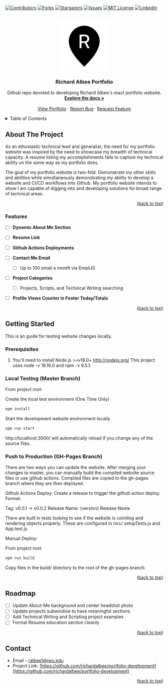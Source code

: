 <!-- Improved compatibility of back to top link: See: https://github.com/othneildrew/Best-README-Template/pull/73 -->
<a name="readme-top"></a>

<!-- LegoPython -->
[![Contributors][contributors-shield]][contributors-url]
[![Forks][forks-shield]][forks-url]
[![Stargazers][stars-shield]][stars-url]
[![Issues][issues-shield]][issues-url]
[![MIT License][license-shield]][license-url]
[![LinkedIn][linkedin-shield]][linkedin-url]


<!-- PROJECT LOGO -->
<br />
<div align="center">
  <a href="https://github.com/richardalbee/portfolio-development">
    <img src="public/logo192.png" alt="Logo" width="160" height="160">
  </a>

<h3 align="center">Richard Albee Portfolio</h3>

  <p align="center">
    Github repo devoted to developing Richard Albee's react portfolio website.
    <br />
    <a href="https://github.com/richardalbee/portfolio-development"><strong>Explore the docs »</strong></a>
    <br />
    <br />
    <a href="https://github.com/richardalbee/portfolio-development">View Portfolio</a>
    ·
    <a href="https://github.com/richardalbee/portfolio-development/issues">Report Bug</a>
    ·
    <a href="https://github.com/richardalbee/portfolio-development/issues">Request Feature</a>
  </p>
</div>




<!-- TABLE OF CONTENTS -->
<details>
  <summary>Table of Contents</summary>
  <ol>
    <li>
      <a href="#about-the-project">About The Project</a>
      <ul>
        <li><a href="#Features">Features</a></li>
      </ul>
    </li>
    <li>
      <a href="#getting-started">Getting Started</a>
      <ul>
        <li><a href="#prerequisites">Prerequisites</a></li>
        <li><a href="#local testing">Local Testing</a></li>
        <li><a href="#push to production">Push to production</a></li>
      </ul>
    </li>
    <li><a href="#usage">Usage</a></li>
    <li><a href="#roadmap">Roadmap</a></li>
    <li><a href="#contact">Contact</a></li>
  </ol>
</details>

<!-- ABOUT THE PROJECT -->
## About The Project
As an ethusiastic technical lead and generalist, the need for my portfolio website was inspired by the need to showcase my breadth of technical capacity. A resume listing my accomplishments fails to capture my technical ability un the same way as my portfolio does.

The goal of my portfolio website is two-fold. Demonstrate my other skills and abilities while simultaneously demonstrating my ability to develop a website and CI/CD workflows into Github. My portfolio website intends to show I am capable of digging into and developing solutions for broad range of technical areas.
<p align="right">(<a href="#readme-top">back to top</a>)</p>


### Features

- [ ] **Dynamic About Me Section**
- [ ] **Resume Link**
- [ ] **Github Actions Deployments**
- [ ] **Contact Me Email**
  - [ ] Up to 100 email a month via EmailJS
- [ ] **Project Categories**
  - [ ] Projects, Scripts, and Technical Writing searching
- [ ] **Profile Views Counter in Footer Today/Totals**


<p align="right">(<a href="#readme-top">back to top</a>)</p>


<!-- GETTING STARTED -->
## Getting Started

This is an guide for testing website changes locally.

### Prerequisites

1. You'll need to install Node.js >=v18.0+ http://nodejs.org/
This project uses node -v 18.16.0 and npm -v 9.5.1.

### Local Testing (Master Branch)

From project root:

Create the local test environment (One Time Only)
```js
npm install
```

Start the development website environment locally
```js
npm run start
```

 http://localhost:3000/ will automatically reload if you change any of the source files.

### Push to Production (GH-Pages Branch)

There are two ways you can update the website.  After merging your changes to master, you can manually build the compiled website source files or use github actions. Compiled files are copied to the gh-pages branch where they are then deployed. 

Github Actions Deploy:
Create a release to trigger the github action deploy. Format:

Tag: v0.0.1 -> v0.0.2
Release Name: {version} Release Name

There are built in tests looking to see if the website is comiling and rendering objects properly. These are configured in /src/ setupTests.js and App.test.js


Manual Deploy:

From project root:
```js
npm run build
```
Copy files in the build/ directory to the root of the gh-pages branch.


<p align="right">(<a href="#readme-top">back to top</a>)</p>


<!-- ROADMAP -->
## Roadmap

- [ ] Update About-Me background and center headshot photo
- [ ] Update projects subwindow to have meaningful sections
- [ ] Add Technical Writing and Scripting project examples
- [ ] Format Resume education section cleanly

<p align="right">(<a href="#readme-top">back to top</a>)</p>


<!-- CONTACT -->
## Contact

* []()Email - ralbee1@iwu.edu
* []()Project Link: [https://github.com/richardalbee/portfolio-development](https://github.com/richardalbee/portfolio-development)


<p align="right">(<a href="#readme-top">back to top</a>)</p>


<!-- MARKDOWN LINKS & IMAGES -->
<!-- https://www.markdownguide.org/basic-syntax/#reference-style-links -->
[contributors-shield]: https://img.shields.io/github/contributors/ralbee1/legopython.svg?style=for-the-badge
[contributors-url]: https://github.com/richardalbee/portfolio-development/graphs/contributors
[forks-shield]: https://img.shields.io/github/forks/ralbee1/legopython.svg?style=for-the-badge
[forks-url]: https://github.com/richardalbee/portfolio-development/network/members
[stars-shield]: https://img.shields.io/github/stars/ralbee1/legopython.svg?style=for-the-badge
[stars-url]: https://github.com/richardalbee/portfolio-development/stargazers
[issues-shield]: https://img.shields.io/github/issues/ralbee1/legopython.svg?style=for-the-badge
[issues-url]: https://github.com/richardalbee/portfolio-development/issues
[license-shield]: https://img.shields.io/github/license/ralbee1/legopython.svg?style=for-the-badge
[license-url]: https://github.com/richardalbee/portfolio-development/blob/master/LICENSE.txt
[linkedin-shield]: https://img.shields.io/badge/-LinkedIn-black.svg?style=for-the-badge&logo=linkedin&colorB=555
[linkedin-url]: https://linkedin.com/in/Richard-Albee
[product-screenshot]: images/screenshot.png
[python.org]: https://www.python.org/static/img/python-logo.png
[python-url]: https://www.python.org/
[pypi.org]: https://pypi.org/static/images/logo-small.2a411bc6.svg
[pypi-url]: https://pypi.org/project/pip/
